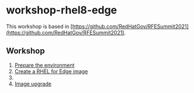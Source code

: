 # workshop-rhel8-edge

This workshop is based in [https://github.com/RedHatGov/RFESummit2021](https://github.com/RedHatGov/RFESummit2021).

## Workshop

1. [Prepare the environment](01-requirements.md)
2. [Create a RHEL for Edge image](02-create-image.md)
3.
4. [Image upgrade](04-image-upgrade.md)